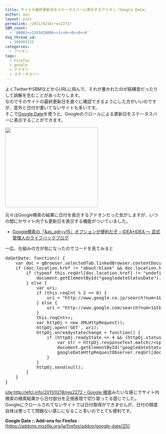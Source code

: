 ```yaml
---
title: サイトの最終更新日をステータスバーに表示するアドオン「Google Date」
author: azu
layout: post
permalink: /2011/0218/res2272/
SBM_count:
  - '00001<>1355428096<>1<>0<>0<>0<>0'
dsq_thread_id:
  - 300803225
categories:
  - アドオン
tags:
  - Firefox
  - google
  - アドオン
  - ステータスバー
---
```

よくTwitterやSBMなどからURLに飛んで、それが書かれたのが結構昔だったりして誤解を生むことがあったりします。  
なのでそのサイトの最終更新日を直ぐに確認できるようにした方がいいのですが、意外と日付が書いてないサイトも多いです。  
そこで[Google Date][1]を使うと、Googleのクロールによる更新日をステータスバーに表示することができます。

[<img class="alignnone size-medium wp-image-2274" title="40808" src="http://efcl.info/wp-content/uploads/2011/02/40808-300x258.png" alt="" width="300" height="258" />][2]

元々はGoogle検索の結果に日付を表示するアドオンだった気がしますが、いつの間にかサイト内でも更新日を表示する機能がついていました。

*   [Google検索の「&as_qdr=y15」オプションが便利だぞ &#8211; IDEA*IDEA ～ 百式管理人のライフハックブログ][3]

一応、仕組みの方が気になったのでコードを見てみると

<pre class="brush:javascript;">doGetDate: function() {
    var doc = gBrowser.selectedTab.linkedBrowser.contentDocument;
    if (doc.location.href != "about:blank" && doc.location.href.match(/^http:///i)) {
        if (typeof this.reqUrl&#91;doc.location.href&#93; != "undefined") {
            document.getElementById("googledateStatusDate").value = this.reqUrl&#91;doc.location.href&#93;;
        } else {
            var uri;
            if (this.reqCnt % 2 == 0) {
                uri = "http://www.google.co.jp/search?num=1&tbs=qdr%3Ay15&q=site%3A" + encodeURIComponent(doc.location.href);
            } else {
                uri = "http://www.google.com/search?num=1&tbs=qdr%3Ay15&q=site%3A" + encodeURIComponent(doc.location.href);
            }
            this.reqCnt++;
            var httpOj = new XMLHttpRequest();
            httpOj.open('GET', uri);
            httpOj.onreadystatechange = function() {
                if (httpOj.readyState == 4 && (httpOj.status == 200 || httpOj.status == 304)) {
                    var str = httpOj.responseText.match(/&#60;span class="f std"&#62;.*?&#60;/span&#62;/i)&#91;0&#93;.replace(/&#60;/?&#91;^&#62;&#93;+&#62;/gi, "");
                    document.getElementById("googledateStatusDate").value = str;
                    googleDateHttpRequestObserver.reqUrl&#91;doc.location.href&#93; = str;
                }
            }
            httpOj.send(null);
        }
    }
}</pre>

[site:http://efcl.info/2011/0218/res2272 &#8211; Google 検索][4]みたいな感じでサイト内検索の検索結果から日付部分を正規表現で切り取ってる感じでした。  
Googleにクロールされてないサイトでは日付取得ができませんが、日付の精度自体は使ってて問題ない感じになること多いのでとても便利です。

**Google Date :: Add-ons for Firefox**
:   [https://addons.mozilla.org/ja/firefox/addon/google-date/][5]

 [1]: https://addons.mozilla.org/ja/firefox/addon/google-date/ "Google Date"
 [2]: http://efcl.info/wp-content/uploads/2011/02/40808.png
 [3]: http://www.ideaxidea.com/archives/2009/05/useful_google_search_options.html "Google検索の「&as_qdr=y15」オプションが便利だぞ - IDEA*IDEA ～ 百式管理人のライフハックブログ"
 [4]: http://www.google.co.jp/search?num=1&safe=off&tbs=qdr%3Ay15&q=site%3Ahttp%3A%2F%2Fefcl.info%2F2011%2F0218%2Fres2272&lr=&hl=ja&aq=f&aqi=&aql=&oq= "site:http://efcl.info/2011/0218/res2272 - Google 検索"
 [5]: https://addons.mozilla.org/ja/firefox/addon/google-date/ "Google Date :: Add-ons for Firefox"